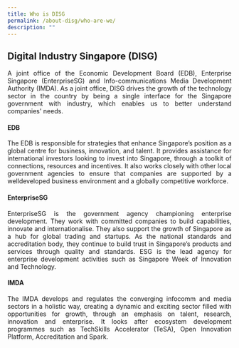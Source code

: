 ```yaml
---
title: Who is DISG
permalink: /about-disg/who-are-we/
description: ""
---
```

##  Digital Industry Singapore (DISG) 
<p align="justify">A joint office of the Economic Development Board (EDB), Enterprise Singapore (EnterpriseSG) and Info-communications Media Development Authority (IMDA). As a joint office, DISG drives the growth of the technology sector in the country by being a single interface for the Singapore government with industry, which enables us to better understand companies' needs.</p>

#### **EDB**
<p align="justify">The EDB is responsible for strategies that enhance Singapore’s
position as a global centre for business, innovation, and talent. It
provides assistance for international investors looking to invest
into Singapore, through a toolkit of connections, resources and
incentives. It also works closely with other local government
agencies to ensure that companies are supported by a welldeveloped
business environment and a globally competitive
workforce.</p>

#### **EnterpriseSG**
<p align="justify">EnterpriseSG is the government agency championing enterprise development.
They work with committed companies to build capabilities, innovate
and internationalise. They also support the growth of Singapore as
a hub for global trading and startups. As the national standards and
accreditation body, they continue to build trust in Singapore’s
products and services through quality and standards. ESG is the lead
agency for enterprise development activities such as Singapore
Week of Innovation and Technology.</p>

#### **IMDA**
<p align="justify">The IMDA develops and regulates the converging infocomm and
media sectors in a holistic way, creating a dynamic and exciting
sector filled with opportunities for growth, through an emphasis on
talent, research, innovation and enterprise. It looks after ecosystem
development programmes such as TechSkills Accelerator (TeSA),
Open Innovation Platform, Accreditation and Spark.</p>